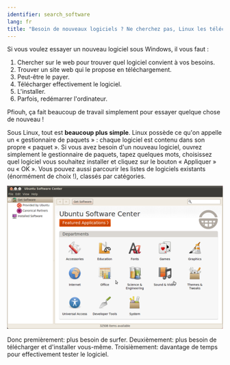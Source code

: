```yaml
---
identifier: search_software
lang: fr
title: "Besoin de nouveaux logiciels ? Ne cherchez pas, Linux les télécharge pour vous."
---
```


Si vous voulez essayer un nouveau logiciel sous Windows, il vous faut :

<ol>
<li>Chercher sur le web pour trouver quel logiciel convient à vos 
besoins.</li>
<li>Trouver un site web qui le propose en téléchargement.</li>
<li>Peut-être le payer.</li>
<li>Télécharger effectivement le logiciel.</li>
<li>L'installer.</li>
<li>Parfois, redémarrer l'ordinateur.</li>
</ol>

Pfiouh, ça fait beaucoup de travail simplement pour essayer quelque 
chose de nouveau !

Sous Linux, tout est <b>beaucoup plus simple</b>. Linux possède ce 
qu'on appelle un « gestionnaire de paquets » : chaque logiciel est 
contenu dans son propre « paquet ». Si vous avez besoin d'un nouveau 
logiciel, ouvrez simplement le gestionnaire de paquets, tapez quelques 
mots, choisissez quel logiciel vous souhaitez installer et cliquez sur 
le bouton « Appliquer » ou « OK ». Vous pouvez aussi parcourir les 
listes de logiciels existants (énormément de choix !), classés par 
catégories.

<img src="/img/synaptic.png" />

Donc premièrement: plus besoin de surfer. Deuxièmement: plus besoin 
de télécharger et d'installer vous-même. Troisièmement: davantage de 
temps pour effectivement tester le logiciel.




